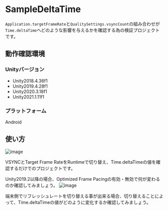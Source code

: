 # SampleDeltaTime

`Application.targetFrameRate`と`QualitySettings.vsyncCount`の組み合わせが`Time.deltaTime`へどのような影響を与えるかを確認する為の検証プロジェクトです。

## 動作確認環境

### Unityバージョン
- Unity2018.4.36f1
- Unity2019.4.28f1
- Unity2020.3.18f1
- Unity2021.1.11f1

### プラットフォーム

Android

## 使い方

![image](https://user-images.githubusercontent.com/29646672/134296140-76f0193d-834b-49ee-a4f8-30e9f41b5048.png)

VSYNCとTarget Frame RateをRuntimeで切り替え、Time.deltaTimeの値を確認するだけでのプロジェクトです。

Unity2019.2以降の場合、Optimized Frame Pacingの有効・無効で何が変わるのか確認してみましょう。
![image](https://user-images.githubusercontent.com/29646672/134296444-df51f804-6382-425e-a0df-29304de74482.png)

端末側でリフレッシュレートを切り替える事が出来る場合、切り替えることによって、Time.deltaTimeの値がどのように変化するか確認してみましょう。


